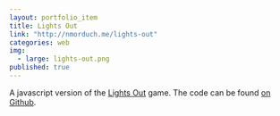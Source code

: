 ```yaml
---
layout: portfolio_item
title: Lights Out
link: "http://nmorduch.me/lights-out"
categories: web
img:
  - large: lights-out.png
published: true
---
```


A javascript version of the [Lights Out](https://en.wikipedia.org/wiki/Lights_Out_(game)) game. The code can be found [on Github](https://github.com/nmorduch/lights-out).
